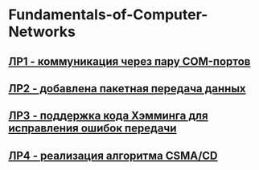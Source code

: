 # Fundamentals-of-Computer-Networks

## [ЛР1 - коммуникация через пару COM-портов](https://github.com/maxtsiushkevich/Fundamentals-of-Computer-Networks/tree/main/lab1)
## [ЛР2 - добавлена пакетная передача данных](https://github.com/maxtsiushkevich/Fundamentals-of-Computer-Networks/tree/main/lab2)
## [ЛР3 - поддержка кода Хэмминга для исправления ошибок передачи](https://github.com/maxtsiushkevich/Fundamentals-of-Computer-Networks/tree/main/lab3)
## [ЛР4 - реализация алгоритма CSMA/CD](https://github.com/maxtsiushkevich/Fundamentals-of-Computer-Networks/tree/main/lab4)
